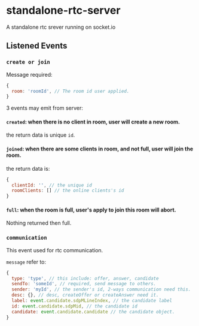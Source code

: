 # standalone-rtc-server

A standalone rtc srever running on socket.io

## Listened Events

### `create or join`

Message required:
```javascript
{
  room: 'roomId', // The room id user applied.
}
```

3 events may emit from server:

#### `created`: when there is no client in room, user will create a new room.

the return data is unique `id`.

#### `joined`: when there are some clients in room, and not full, user will join the room.

the return data is:
```javascript
{
  clientId: '', // the unique id
  roomClients: [] // the online clients's id
}
```

#### `full`: when the room is full, user's apply to join this room will abort.

Nothing returned then full.

### `communication`

This event used for rtc communication.

`message` refer to:
```javascript
{
  type: 'type', // this include: offer, answer, candidate
  sendTo: 'someId', // required, send message to others.
  sender: 'myId', // the sender's id, 2-ways communication need this.
  desc: {}, // desc, createOffer or createAnswer need it.
  label: event.candidate.sdpMLineIndex, // the candidate label
  id: event.candidate.sdpMid, // the candidate id
  candidate: event.candidate.candidate // the candidate object.
}
```